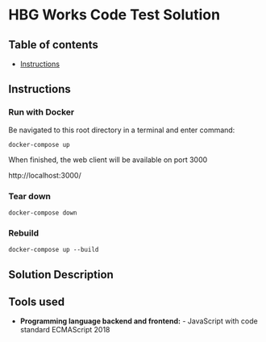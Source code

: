 # HBG Works Code Test Solution

## Table of contents

* [Instructions](#instructions)

## Instructions

### Run with Docker

Be navigated to this root directory in a terminal and enter command:

``` docker-compose up ```

When finished, the web client will be available on port 3000

http://localhost:3000/

### Tear down
``` docker-compose down ```

### Rebuild
``` docker-compose up --build ```

## Solution Description

## Tools used

* __Programming language backend and frontend:__ - JavaScript with code standard ECMAScript 2018 
